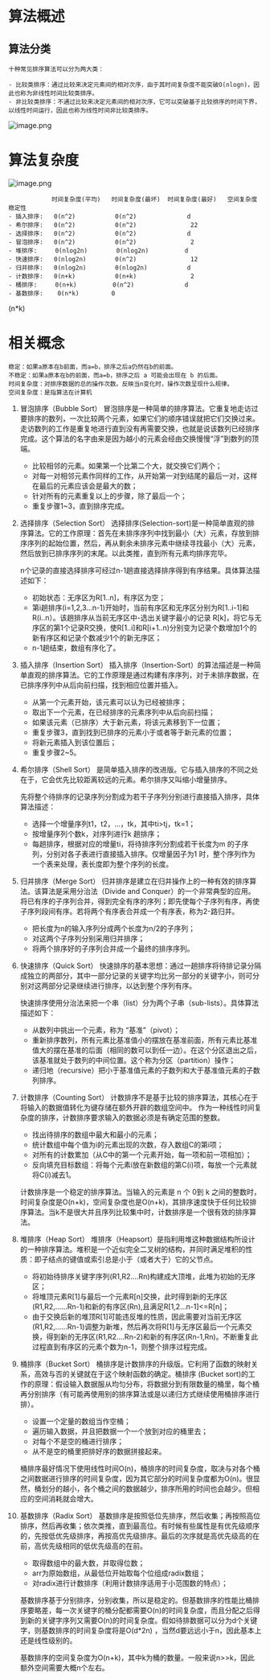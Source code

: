 # 算法概述

## 算法分类
    十种常见排序算法可以分为两大类：

    - 比较类排序：通过比较来决定元素间的相对次序，由于其时间复杂度不能突破O(nlogn)，因此也称为非线性时间比较类排序。
    - 非比较类排序：不通过比较来决定元素间的相对次序，它可以突破基于比较排序的时间下界，以线性时间运行，因此也称为线性时间非比较类排序。

![image.png](../Docs/imgs/img.png)
# 算法复杂度
![image.png](../Docs/imgs/img_1.png)

                时间复杂度(平均)   时间复杂度(最坏)  时间复杂度(最好)   空间复杂度    稳定性
    - 插入排序:   0(n^2)           0(n^2)              d
    - 希尔排序:   0(n^2)           0(n^2)               22
    - 选择排序:   0(n^2)           0(n^2)              d
    - 冒泡排序:   0(n^2)           0(n^2)               2
    - 堆排序:     0(nlog2n)        0(nlog2n)          d
    - 快速排序:   0(nlog2n)        0(n^2)               12
    - 归并排序:   0(nlog2n)        0(nlog2n)           d
    - 计数排序:   0(n+k)           0(n+k)               2
    - 桶排序:     0(n+k)          0(n^2)              d
    - 基数排序:    0(n*k)         0
(n*k)

# 相关概念
    稳定：如果a原本在b前面，而a=b，排序之后a仍然在b的前面。
    不稳定：如果a原本在b的前面，而a=b，排序之后 a 可能会出现在 b 的后面。
    时间复杂度：对排序数据的总的操作次数。反映当n变化时，操作次数呈现什么规律。
    空间复杂度：是指算法在计算机


1. 冒泡排序（Bubble Sort）
    冒泡排序是一种简单的排序算法。它重复地走访过要排序的数列，一次比较两个元素，如果它们的顺序错误就把它们交换过来。走访数列的工作是重复地进行直到没有再需要交换，也就是说该数列已经排序完成。这个算法的名字由来是因为越小的元素会经由交换慢慢“浮”到数列的顶端。


    - 比较相邻的元素。如果第一个比第二个大，就交换它们两个；
    - 对每一对相邻元素作同样的工作，从开始第一对到结尾的最后一对，这样在最后的元素应该会是最大的数；
    - 针对所有的元素重复以上的步骤，除了最后一个；
    - 重复步骤1~3，直到排序完成。


2. 选择排序（Selection Sort）
    选择排序(Selection-sort)是一种简单直观的排序算法。它的工作原理：首先在未排序序列中找到最小（大）元素，存放到排序序列的起始位置，然后，再从剩余未排序元素中继续寻找最小（大）元素，然后放到已排序序列的末尾。以此类推，直到所有元素均排序完毕。

    n个记录的直接选择排序可经过n-1趟直接选择排序得到有序结果。具体算法描述如下：

    - 初始状态：无序区为R[1..n]，有序区为空；
    - 第i趟排序(i=1,2,3…n-1)开始时，当前有序区和无序区分别为R[1..i-1]和R(i..n）。该趟排序从当前无序区中-选出关键字最小的记录 R[k]，将它与无序区的第1个记录R交换，使R[1..i]和R[i+1..n)分别变为记录个数增加1个的新有序区和记录个数减少1个的新无序区；
    - n-1趟结束，数组有序化了。



3. 插入排序（Insertion Sort）
    插入排序（Insertion-Sort）的算法描述是一种简单直观的排序算法。它的工作原理是通过构建有序序列，对于未排序数据，在已排序序列中从后向前扫描，找到相应位置并插入。

    - 从第一个元素开始，该元素可以认为已经被排序；
    - 取出下一个元素，在已经排序的元素序列中从后向前扫描；
    - 如果该元素（已排序）大于新元素，将该元素移到下一位置；
    - 重复步骤3，直到找到已排序的元素小于或者等于新元素的位置；
    - 将新元素插入到该位置后；
    - 重复步骤2~5。

4. 希尔排序（Shell Sort）
   是简单插入排序的改进版。它与插入排序的不同之处在于，它会优先比较距离较远的元素。希尔排序又叫缩小增量排序。


    先将整个待排序的记录序列分割成为若干子序列分别进行直接插入排序，具体算法描述：

    - 选择一个增量序列t1，t2，…，tk，其中ti>tj，tk=1；
    - 按增量序列个数k，对序列进行k 趟排序；
    - 每趟排序，根据对应的增量ti，将待排序列分割成若干长度为m 的子序列，分别对各子表进行直接插入排序。仅增量因子为1 时，整个序列作为一个表来处理，表长度即为整个序列的长度。


5. 归并排序（Merge Sort）
    归并排序是建立在归并操作上的一种有效的排序算法。该算法是采用分治法（Divide and Conquer）的一个非常典型的应用。将已有序的子序列合并，得到完全有序的序列；即先使每个子序列有序，再使子序列段间有序。若将两个有序表合并成一个有序表，称为2-路归并。

    - 把长度为n的输入序列分成两个长度为n/2的子序列；
    - 对这两个子序列分别采用归并排序；
    - 将两个排序好的子序列合并成一个最终的排序序列。


6. 快速排序（Quick Sort）
    快速排序的基本思想：通过一趟排序将待排记录分隔成独立的两部分，其中一部分记录的关键字均比另一部分的关键字小，则可分别对这两部分记录继续进行排序，以达到整个序列有序。

    快速排序使用分治法来把一个串（list）分为两个子串（sub-lists）。具体算法描述如下：
    - 从数列中挑出一个元素，称为 “基准”（pivot）；
    - 重新排序数列，所有元素比基准值小的摆放在基准前面，所有元素比基准值大的摆在基准的后面（相同的数可以到任一边）。在这个分区退出之后，该基准就处于数列的中间位置。这个称为分区（partition）操作；
    - 递归地（recursive）把小于基准值元素的子数列和大于基准值元素的子数列排序。


7. 计数排序（Counting Sort）
    计数排序不是基于比较的排序算法，其核心在于将输入的数据值转化为键存储在额外开辟的数组空间中。 作为一种线性时间复杂度的排序，计数排序要求输入的数据必须是有确定范围的整数。


    - 找出待排序的数组中最大和最小的元素；
    - 统计数组中每个值为i的元素出现的次数，存入数组C的第i项；
    - 对所有的计数累加（从C中的第一个元素开始，每一项和前一项相加）；
    - 反向填充目标数组：将每个元素i放在新数组的第C(i)项，每放一个元素就将C(i)减去1。

    计数排序是一个稳定的排序算法。当输入的元素是 n 个 0到 k 之间的整数时，时间复杂度是O(n+k)，空间复杂度也是O(n+k)，其排序速度快于任何比较排序算法。当k不是很大并且序列比较集中时，计数排序是一个很有效的排序算法。

8. 堆排序（Heap Sort）
    堆排序（Heapsort）是指利用堆这种数据结构所设计的一种排序算法。堆积是一个近似完全二叉树的结构，并同时满足堆积的性质：即子结点的键值或索引总是小于（或者大于）它的父节点。


    - 将初始待排序关键字序列(R1,R2….Rn)构建成大顶堆，此堆为初始的无序区；
    - 将堆顶元素R[1]与最后一个元素R[n]交换，此时得到新的无序区(R1,R2,……Rn-1)和新的有序区(Rn),且满足R[1,2…n-1]<=R[n]；
    - 由于交换后新的堆顶R[1]可能违反堆的性质，因此需要对当前无序区(R1,R2,……Rn-1)调整为新堆，然后再次将R[1]与无序区最后一个元素交换，得到新的无序区(R1,R2….Rn-2)和新的有序区(Rn-1,Rn)。不断重复此过程直到有序区的元素个数为n-1，则整个排序过程完成。

9. 桶排序（Bucket Sort）
    桶排序是计数排序的升级版。它利用了函数的映射关系，高效与否的关键就在于这个映射函数的确定。桶排序 (Bucket sort)的工作的原理：假设输入数据服从均匀分布，将数据分到有限数量的桶里，每个桶再分别排序（有可能再使用别的排序算法或是以递归方式继续使用桶排序进行排）。


    - 设置一个定量的数组当作空桶；
    - 遍历输入数据，并且把数据一个一个放到对应的桶里去；
    - 对每个不是空的桶进行排序；
    - 从不是空的桶里把排好序的数据拼接起来。

    桶排序最好情况下使用线性时间O(n)，桶排序的时间复杂度，取决与对各个桶之间数据进行排序的时间复杂度，因为其它部分的时间复杂度都为O(n)。很显然，桶划分的越小，各个桶之间的数据越少，排序所用的时间也会越少。但相应的空间消耗就会增大。

10. 基数排序（Radix Sort）
    基数排序是按照低位先排序，然后收集；再按照高位排序，然后再收集；依次类推，直到最高位。有时候有些属性是有优先级顺序的，先按低优先级排序，再按高优先级排序。最后的次序就是高优先级高的在前，高优先级相同的低优先级高的在前。


    - 取得数组中的最大数，并取得位数；
    - arr为原始数组，从最低位开始取每个位组成radix数组；
    - 对radix进行计数排序（利用计数排序适用于小范围数的特点）；


    基数排序基于分别排序，分别收集，所以是稳定的。但基数排序的性能比桶排序要略差，每一次关键字的桶分配都需要O(n)的时间复杂度，而且分配之后得到新的关键字序列又需要O(n)的时间复杂度。假如待排数据可以分为d个关键字，则基数排序的时间复杂度将是O(d*2n) ，当然d要远远小于n，因此基本上还是线性级别的。

    基数排序的空间复杂度为O(n+k)，其中k为桶的数量。一般来说n>>k，因此额外空间需要大概n个左右。